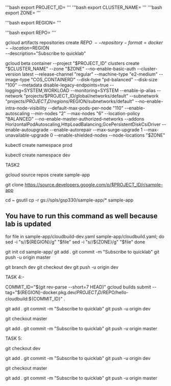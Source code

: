 


'''bash
export PROJECT_ID=
'''
'''bash
export CLUSTER_NAME=
'''
'''bash
export ZONE=
'''

'''bash
export REGION=
'''

'''bash
export REPO=
'''


gcloud artifacts repositories create $REPO \
    --repository-format=docker \
    --location=$REGION \
    --description="Subscribe to quicklab"


gcloud beta container --project "$PROJECT_ID" clusters create "$CLUSTER_NAME" --zone "$ZONE" --no-enable-basic-auth --cluster-version latest --release-channel "regular" --machine-type "e2-medium" --image-type "COS_CONTAINERD" --disk-type "pd-balanced" --disk-size "100" --metadata disable-legacy-endpoints=true  --logging=SYSTEM,WORKLOAD --monitoring=SYSTEM --enable-ip-alias --network "projects/$PROJECT_ID/global/networks/default" --subnetwork "projects/$PROJECT_ID/regions/$REGION/subnetworks/default" --no-enable-intra-node-visibility --default-max-pods-per-node "110" --enable-autoscaling --min-nodes "2" --max-nodes "6" --location-policy "BALANCED" --no-enable-master-authorized-networks --addons HorizontalPodAutoscaling,HttpLoadBalancing,GcePersistentDiskCsiDriver --enable-autoupgrade --enable-autorepair --max-surge-upgrade 1 --max-unavailable-upgrade 0 --enable-shielded-nodes --node-locations "$ZONE"


kubectl create namespace prod	

kubectl create namespace dev


TASK2


gcloud source repos create sample-app

git clone https://source.developers.google.com/p/$PROJECT_ID/r/sample-app


cd ~
gsutil cp -r gs://spls/gsp330/sample-app/* sample-app


## You have to run this command as well because lab is updated 

for file in sample-app/cloudbuild-dev.yaml sample-app/cloudbuild.yaml; do
    sed -i "s/<your-region>/${REGION}/g" "$file"
    sed -i "s/<your-zone>/${ZONE}/g" "$file"
done




git init
cd sample-app/
git add .
git commit -m "Subscribe to quicklab" 
git push -u origin master



git branch dev
git checkout dev
git push -u origin dev


TASK 4:-

COMMIT_ID="$(git rev-parse --short=7 HEAD)"
gcloud builds submit --tag="${REGION}-docker.pkg.dev/${PROJECT_ID}/$REPO/hello-cloudbuild:${COMMIT_ID}" .



git add .
git commit -m "Subscribe to quicklab" 
git push -u origin dev



git checkout master


git add .
git commit -m "Subscribe to quicklab" 
git push -u origin master




TASK 5:

git checkout dev


git add .
git commit -m "Subscribe to quicklab" 
git push -u origin dev



git checkout master


git add .
git commit -m "Subscribe to quicklab" 
git push -u origin master













